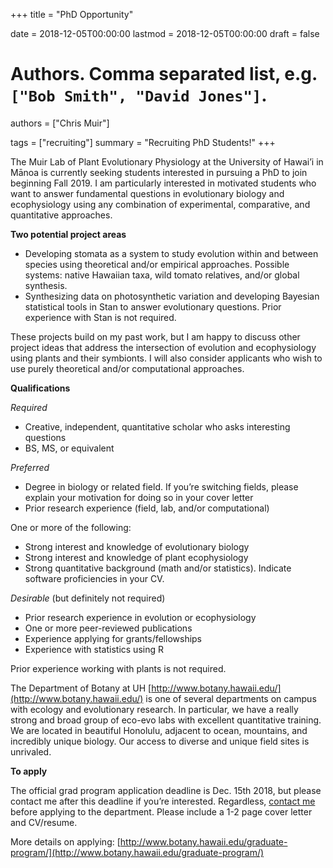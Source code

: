 +++
title = "PhD Opportunity"

date = 2018-12-05T00:00:00
lastmod = 2018-12-05T00:00:00
draft = false

# Authors. Comma separated list, e.g. `["Bob Smith", "David Jones"]`.
authors = ["Chris Muir"]

tags = ["recruiting"]
summary = "Recruiting PhD Students!"
+++

The Muir Lab of Plant Evolutionary Physiology at the University of Hawai’i in Mānoa is currently seeking students interested in pursuing a PhD to join beginning Fall 2019. I am particularly interested in motivated students who want to answer fundamental questions in evolutionary biology and ecophysiology using any combination of experimental, comparative, and quantitative approaches.

__Two potential project areas__

-	Developing stomata as a system to study evolution within and between species using theoretical and/or empirical approaches. Possible systems: native Hawaiian taxa, wild tomato relatives, and/or global synthesis. 
-	Synthesizing data on photosynthetic variation and developing Bayesian statistical tools in Stan to answer evolutionary questions. Prior experience with Stan is not required.

These projects build on my past work, but I am happy to discuss other project ideas that address the intersection of evolution and ecophysiology using plants and their symbionts. I will also consider applicants who wish to use purely theoretical and/or computational approaches. 

__Qualifications__

*Required*

*	Creative, independent, quantitative scholar who asks interesting questions
*	BS, MS, or equivalent

*Preferred*

*	Degree in biology or related field. If you’re switching fields, please explain your motivation for doing so in your cover letter
*	Prior research experience (field, lab, and/or computational) 

One or more of the following:

*	Strong interest and knowledge of evolutionary biology
*	Strong interest and knowledge of plant ecophysiology
*	Strong quantitative background (math and/or statistics). Indicate software proficiencies in your CV.

*Desirable* (but definitely not required)

*	Prior research experience in evolution or ecophysiology
*	One or more peer-reviewed publications
*	Experience applying for grants/fellowships
*	Experience with statistics using R

Prior experience working with plants is not required.

The Department of Botany at UH [http://www.botany.hawaii.edu/](http://www.botany.hawaii.edu/) is one of several departments on campus with ecology and evolutionary research. In particular, we have a really strong and broad group of eco-evo labs with excellent quantitative training. We are located in beautiful Honolulu, adjacent to ocean, mountains, and incredibly unique biology. Our access to diverse and unique field sites is unrivaled.

__To apply__

The official grad program application deadline is Dec. 15th 2018, but please contact me after this deadline if you’re interested. Regardless, [contact me](mailto:cdmuir@hawaii.edu) before applying to the department. Please include a 1-2 page cover letter and CV/resume.

More details on applying: [http://www.botany.hawaii.edu/graduate-program/](http://www.botany.hawaii.edu/graduate-program/)
